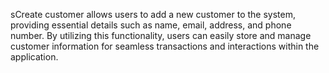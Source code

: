 sCreate customer allows users to add a new customer to the system, providing essential details such as name, email, address, and phone number. By utilizing this functionality, users can easily store and manage customer information for seamless transactions and interactions within the application.